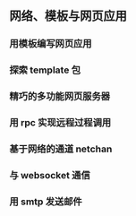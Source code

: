## 网络、模板与网页应用

### 用模板编写网页应用

### 探索 template 包

### 精巧的多功能网页服务器

### 用 rpc 实现远程过程调用

### 基于网络的通道 netchan

### 与 websocket 通信

### 用 smtp 发送邮件